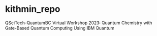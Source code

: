 # kithmin_repo
QSciTech-QuantumBC Virtual Workshop 2023: Quantum Chemistry with Gate-Based Quantum Computing Using IBM Quantum
